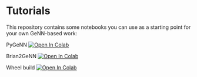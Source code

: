 # Tutorials
This repository contains some notebooks you can use as a starting point for your own GeNN-based work:

PyGeNN [![Open In Colab](https://colab.research.google.com/assets/colab-badge.svg)](https://colab.research.google.com/github/genn-team/tutorials/blob/master/template.ipynb)

Brian2GeNN [![Open In Colab](https://colab.research.google.com/assets/colab-badge.svg)](https://colab.research.google.com/github/genn-team/tutorials/blob/master/brian2genn_template.ipynb)

Wheel build [![Open In Colab](https://colab.research.google.com/assets/colab-badge.svg)](https://colab.research.google.com/github/genn-team/tutorials/blob/master/wheel_build.ipynb)
